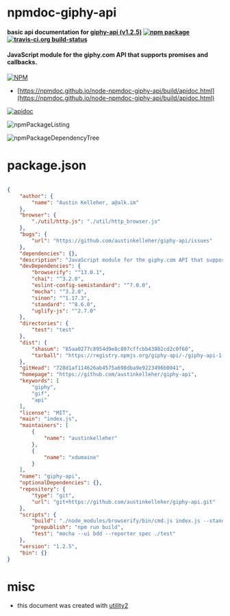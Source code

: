 # npmdoc-giphy-api

#### basic api documentation for  [giphy-api (v1.2.5)](https://github.com/austinkelleher/giphy-api)  [![npm package](https://img.shields.io/npm/v/npmdoc-giphy-api.svg?style=flat-square)](https://www.npmjs.org/package/npmdoc-giphy-api) [![travis-ci.org build-status](https://api.travis-ci.org/npmdoc/node-npmdoc-giphy-api.svg)](https://travis-ci.org/npmdoc/node-npmdoc-giphy-api)

#### JavaScript module for the giphy.com API that supports promises and callbacks.

[![NPM](https://nodei.co/npm/giphy-api.png?downloads=true&downloadRank=true&stars=true)](https://www.npmjs.com/package/giphy-api)

- [https://npmdoc.github.io/node-npmdoc-giphy-api/build/apidoc.html](https://npmdoc.github.io/node-npmdoc-giphy-api/build/apidoc.html)

[![apidoc](https://npmdoc.github.io/node-npmdoc-giphy-api/build/screenCapture.buildCi.browser.%252Ftmp%252Fbuild%252Fapidoc.html.png)](https://npmdoc.github.io/node-npmdoc-giphy-api/build/apidoc.html)

![npmPackageListing](https://npmdoc.github.io/node-npmdoc-giphy-api/build/screenCapture.npmPackageListing.svg)

![npmPackageDependencyTree](https://npmdoc.github.io/node-npmdoc-giphy-api/build/screenCapture.npmPackageDependencyTree.svg)



# package.json

```json

{
    "author": {
        "name": "Austin Kelleher, a@alk.im"
    },
    "browser": {
        "./util/http.js": "./util/http_browser.js"
    },
    "bugs": {
        "url": "https://github.com/austinkelleher/giphy-api/issues"
    },
    "dependencies": {},
    "description": "JavaScript module for the giphy.com API that supports promises and callbacks.",
    "devDependencies": {
        "browserify": "^13.0.1",
        "chai": "^3.2.0",
        "eslint-config-semistandard": "^7.0.0",
        "mocha": "^3.2.0",
        "sinon": "^1.17.3",
        "standard": "^8.6.0",
        "uglify-js": "^2.7.0"
    },
    "directories": {
        "test": "test"
    },
    "dist": {
        "shasum": "85aa0277c8954d9e8c807cffcbb43802cd2c0f60",
        "tarball": "https://registry.npmjs.org/giphy-api/-/giphy-api-1.2.5.tgz"
    },
    "gitHead": "728d1af114626ab4575a698dba9e9223496b0041",
    "homepage": "https://github.com/austinkelleher/giphy-api",
    "keywords": [
        "giphy",
        "gif",
        "api"
    ],
    "license": "MIT",
    "main": "index.js",
    "maintainers": [
        {
            "name": "austinkelleher"
        },
        {
            "name": "xdumaine"
        }
    ],
    "name": "giphy-api",
    "optionalDependencies": {},
    "repository": {
        "type": "git",
        "url": "git+https://github.com/austinkelleher/giphy-api.git"
    },
    "scripts": {
        "build": "./node_modules/browserify/bin/cmd.js index.js --standalone GiphyAPI > dist/giphy-api.bundle.js && ./node_modules/uglify-js/bin/uglifyjs dist/giphy-api.bundle.js --compress --output dist/giphy-api.bundle.min.js",
        "prepublish": "npm run build",
        "test": "mocha --ui bdd --reporter spec ./test"
    },
    "version": "1.2.5",
    "bin": {}
}
```



# misc
- this document was created with [utility2](https://github.com/kaizhu256/node-utility2)
